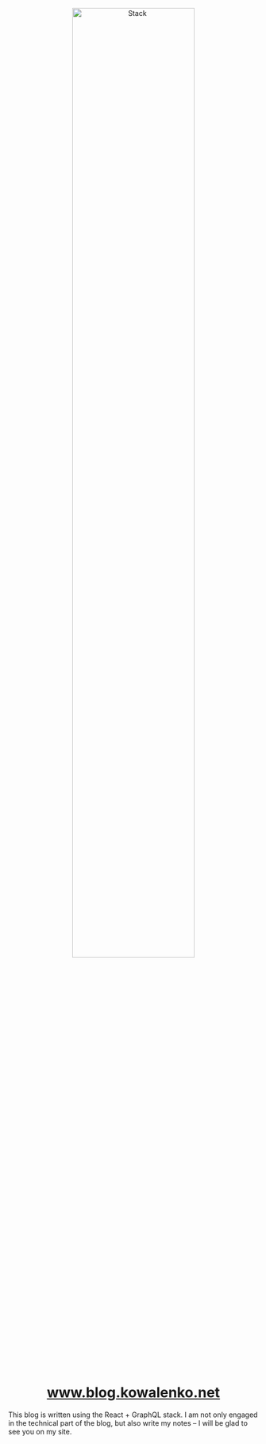 <p align="center">
  <a href="https://www.blog.kowalenko.net">
    <img alt="Stack" src="https://kowalenko.net/assets/Stack.svg" width="70%" />
  </a>
</p>
<h1 align="center">
  <a href="https://www.blog.kowalenko.net">www.blog.kowalenko.net</a>
</h1>

This blog is written using the React + GraphQL stack. I am not only engaged in the technical part of the blog, but also write my notes – I will be glad to see you on my site.  